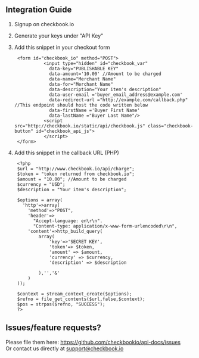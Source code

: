 Integration Guide
--------

1. Signup on checkbook.io  
2. Generate your keys under "API Key"  
3. Add this snippet in your checkout form  

        <form id="checkbook_io" method="POST">
                  <input type="hidden" id="checkbook_var"
                    data-key="PUBLISHABLE KEY"
                    data-amount='10.00' //Amount to be charged
                    data-name="Merchant Name"
                    data-for="Merchant Name"
                    data-description="Your item's description"
                    data-user-email ='buyer_email_address@example.com'
                    data-redirect-url ="http://example.com/callback.php" //This endpoint should host the code written below             
                    data-firstName ='Buyer First Name'
                    data-lastName ="Buyer Last Name"/>
                  <script src="http://checkbook.io/static/api/checkbook.js" class="checkbook-button" id="checkbook_api_js">
                  </script>
        </form>


4. Add this snippet  in the callback URL (PHP)  

        <?php
        $url = "http://www.checkbook.io/api/charge";
        $token = "token returned from checkbook.io";      
        $amount = "10.00"; //Amount to be charged
        $currency = "USD";
        $description = "Your item's description";
    
        $options = array(
          'http'=>array(
            'method'=>"POST",
            'header'=>
              "Accept-language: en\r\n".
              "Content-type: application/x-www-form-urlencoded\r\n",
            'content'=>http_build_query(
                array(            
                    'key'=>'SECRET KEY',
                    'token'=> $token,
                    'amount' => $amount,
                    'currency' => $currency,
                    'description' => $description
                    
                ),'','&'
            )
        ));
    
        $context = stream_context_create($options);
        $refno = file_get_contents($url,false,$context);
        $pos = strpos($refno, "SUCCESS");
        ?>


Issues/feature requests?
------

Please file them here: https://github.com/checkbookio/api-docs/issues  
Or contact us directly at support@checkbook.io
